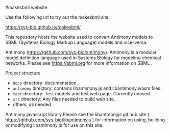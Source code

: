 #makesbml website

Use the following url to try out the makesbml site:

https://sys-bio.github.io/makesbml/

This repository hosts the website used to convert Antimony models to SBML (Systems Biology Markup Language) models and vice-versa.

Antimony (https://github.com/sys-bio/antimony). Antimony is a modular model definition language used in Systems Biology for modeling chemical networks. Please see https://sbml.org for more information on SBML .  


Project structure
- `docs` directory: documentation.
- `antimony` directory: contains libantimony.js and libantimony.wasm files.
- `test` directory: Test models and test web page. Currently unused.
- `src` directory: Any files needed to build web site,
- others, as needed. 

Antimony javascript library
Please see the libantmonyjs git hub site ( https://github.com/sys-bio/libantimonyjs ) for information on using, building or modifying libantimony.js for use on this site.
